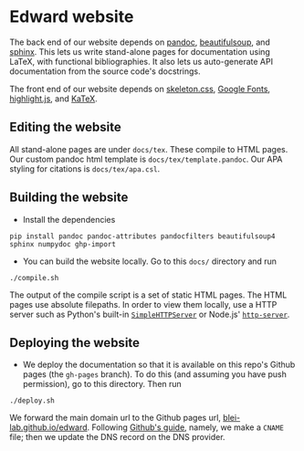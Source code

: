 # Edward website

The back end of our website depends on [pandoc](http://pandoc.org), [beautifulsoup](https://www.crummy.com/software/BeautifulSoup/), and [sphinx](http://www.sphinx-doc.org). This lets us write stand-alone pages for documentation using LaTeX, with functional bibliographies. It also lets us auto-generate API documentation from the source code's docstrings.

The front end of our website depends on [skeleton.css](http://getskeleton.com/), [Google Fonts](https://www.google.com/fonts), [highlight.js](https://highlightjs.org/), and [KaTeX](https://khan.github.io/KaTeX/).

## Editing the website

All stand-alone pages are under `docs/tex`. These compile to HTML pages. Our custom pandoc html template is `docs/tex/template.pandoc`. Our APA styling for citations is `docs/tex/apa.csl`.

## Building the website

+ Install the dependencies
```{bash}
pip install pandoc pandoc-attributes pandocfilters beautifulsoup4 sphinx numpydoc ghp-import
```
+ You can build the website locally. Go to this `docs/` directory and run
```{bash}
./compile.sh
```
  The output of the compile script is a set of static HTML pages. The
  HTML pages use absolute filepaths. In order to view them locally, use
  a HTTP server such as Python's built-in
  [`SimpleHTTPServer`](https://docs.python.org/2/library/simplehttpserver.html)
  or Node.js'
  [`http-server`](https://www.npmjs.com/package/http-server).

## Deploying the website

+ We deploy the documentation so that it is available on this repo's
  Github pages (the `gh-pages` branch). To do this (and assuming you
  have push permission), go to this directory. Then run
```{bash}
./deploy.sh
```
  We forward the main domain url to the Github pages url,
  [blei-lab.github.io/edward](http://blei-lab.github.io/edward).
  Following
  [Github's guide](https://help.github.com/articles/setting-up-a-custom-domain-with-github-pages),
  namely, we make a `CNAME` file; then we update the DNS record on
  the DNS provider.
